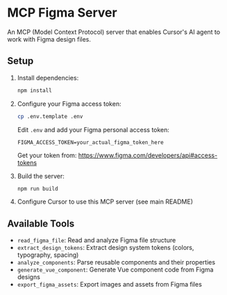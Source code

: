 # MCP Figma Server

An MCP (Model Context Protocol) server that enables Cursor's AI agent to work with Figma design files.

## Setup

1. Install dependencies:
   ```bash
   npm install
   ```

2. Configure your Figma access token:
   ```bash
   cp .env.template .env
   ```

   Edit `.env` and add your Figma personal access token:
   ```
   FIGMA_ACCESS_TOKEN=your_actual_figma_token_here
   ```

   Get your token from: https://www.figma.com/developers/api#access-tokens

3. Build the server:
   ```bash
   npm run build
   ```

4. Configure Cursor to use this MCP server (see main README)

## Available Tools

- `read_figma_file`: Read and analyze Figma file structure
- `extract_design_tokens`: Extract design system tokens (colors, typography, spacing)
- `analyze_components`: Parse reusable components and their properties
- `generate_vue_component`: Generate Vue component code from Figma designs
- `export_figma_assets`: Export images and assets from Figma files
